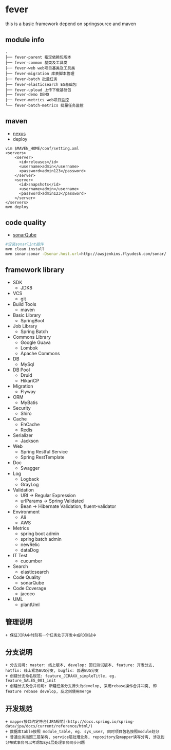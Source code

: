# fever
this is a basic framework depend on springsource and maven

## module info
```
.
├── fever-parent 指定依赖包版本
├── fever-common 基类及工具类
├── fever-web web项目基类及工具类
├── fever-migration 库表脚本管理
├── fever-batch 批量任务
├── fever-elasticsearch ES基础包
├── fever-upload 上传下载基础包
├── fever-demo DEMO
├── fever-metrics web项目监控
└── fever-batch-metrics 批量任务监控
```
## maven
+ [nexus](http://awsjenkins.flyudesk.com/nexus)
+ deploy
```
vim $MAVEN_HOME/conf/setting.xml
<servers>
    <server>
      <id>releases</id>
      <username>admin</username>
      <password>admin123</password>
    </server>
    <server>
      <id>snapshots</id>
      <username>admin</username>
      <password>admin123</password>
    </server>
</servers>
mvn deploy
```
## code quality
+ [sonarQube](http://awsjenkins.flyudesk.com/sonar)

```bash
#安装sonarlint插件
mvn clean install
mvn sonar:sonar -Dsonar.host.url=http://awsjenkins.flyudesk.com/sonar/
```
## framework library
+ SDK
    + JDK8
+ VCS
    + git
+ Build Tools
    + maven
+ Basic Library
    + SpringBoot
+ Job Library
    + Spring Batch
+ Commons Library
    + Google Guava
    + Lombok
    + Apache Commons
+ DB
    + MySql
+ DB Pool
    + Druid
    + HikariCP
+ Migration
    + Flyway
+ ORM
    + MyBatis
+ Security
    + Shiro
+ Cache
    + EhCache
    + Redis
+ Serializer
    + Jackson
+ Web
    + Spring Restful Service
    + Spring RestTemplate
+ Doc
    + Swagger
+ Log
    + Logback
    + GrayLog
+ Validation
    + URI -> Regular Expression
    + urlParams -> Spring Validated
    + Bean -> Hibernate Validation, fluent-validator
+ Environment
    + Ali
    + AWS
+ Metrics
    + spring boot admin
    + spring batch admin
    + newRelic
    + dataDog
+ IT Test
    + cucumber
+ Search
    + elasticsearch
+ Code Quality
    + sonarQube
+ Code Coverage
    + jacoco
+ UML
    + plantUml

## 管理说明
    + 保证JIRA中时刻有一个任务处于开发中或RD测试中

## 分支说明
    + 分支说明: master: 线上版本, develop: 回归测试版本, feature: 开发分支, hotfix: 线上紧急BUG分支, bugfix: 普通BUG分支
    + 创建分支命名规范: feature_JIRAXX_simpleTitle, eg. feature_SALES_001_init
    + 创建分支及合并说明: 新建任务分支源头为develop, 采用rebase操作合并冲突, 即feature rebase develop, 反之则使用merge  

## 开发规范
    + mapper接口约定符合[JPA规范](http://docs.spring.io/spring-data/jpa/docs/current/reference/html/)
    + 数据库table按照 module_table, eg. sys_user, 同时项目包名按照module划分
    + 普通业务按照三层架构, service层处理业务, repository及mapper读写分离, 涉及到分布式事务可以考虑加sys层处理事务同步问题